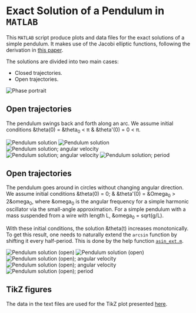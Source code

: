 # Exact Solution of a Pendulum in `MATLAB`

This `MATLAB` script produce plots and data files for the exact solutions of a simple pendulum.
It makes use of the Jacobi elliptic functions, following the derivation in
[this paper](https://www.scielo.br/j/rbef/a/ns9Lc7tfqhZh678dBPXxRsQ/?lang=en).

The solutions are divided into two main cases:
* Closed trajectories.
* Open trajectories.

<img src="fig/pendulum_phase_portrait.png" alt="Phase portrait" max-width="800"/>

## Open trajectories
The pendulum swings back and forth along an arc.
We assume initial conditions &theta(0) = &theta<sub>0</sub> < &pi; & &theta'(0) = 0 < &pi;.

<img src="fig/pendulum_theta_vs_t.png" alt="Pendulum solution" max-width="600"/>
<img src="fig/pendulum_theta_vs_Tt.png" alt="Pendulum solution" max-width="600"/>
<img src="fig/pendulum_omega_vs_t.png" alt="Pendulum solution; angular velocity" max-width="600"/>
<img src="fig/pendulum_omega_vs_Tt.png" alt="Pendulum solution; angular velocity" max-width="600"/>
<img src="fig/pendulum_omega_vs_theta.png" alt="Pendulum solution; period" max-width="400"/>

## Open trajectories
The pendulum goes around in circles without changing angular direction.
We assume initial conditions &theta(0) = 0; & &theta'(0) = &Omega<sub>0</sub> > 2&omega<sub>0</sub>,
where &omega<sub>0</sub> is the angular frequency for a simple harmonic oscillator via the small-angle approximation.
For a simple pendulum with a mass suspended from a wire with length L, &omega<sub>0</sub> = sqrt(g/L).

With these initial conditions, the solution &theta(t) increases monotonically.
To get this result, one needs to naturally extend the `arcsin` function by shifting it every half-period.
This is done by the help function [`asin_ext.m`](asin_ext.m).

<img src="fig/pendulum_open_theta_vs_t.png" alt="Pendulum solution (open)" max-width="600"/>
<img src="fig/pendulum_open_theta_vs_Tt.png" alt="Pendulum solution (open)" max-width="600"/>
<img src="fig/pendulum_open_omega_vs_t.png" alt="Pendulum solution (open); angular velocity" max-width="600"/>
<img src="fig/pendulum_open_omega_vs_Tt.png" alt="Pendulum solution (open); angular velocity" max-width="600"/>
<img src="fig/pendulum_open_omega_vs_theta.png" alt="Pendulum solution (open); period" max-width="400"/>

## TikZ figures
The data in the text files are used for the TikZ plot presented [here](https://tikz.net/dynamics_pendulum/).